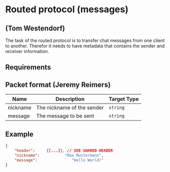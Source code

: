 # Routed protocol (messages)
## (Tom Westendorf)
The task of the routed protocol is to transfer chat messages from one client to another. Therefor it needs to have metadata that contains the sender and receiver information.
## Requirements

## Packet format (Jeremy Reimers)

| Name     | Description | Target Type |
|----------|-------------|-------------|
| nickname | The nickname of the sender | `string` |
| message  | The message to be sent | `string` |

## Example

```json
{
    "header":     {[...]}, // SEE SHARED HEADER
    "nickname":           "Max Mustermann",
    "message":               "Hello World!"
}
```
